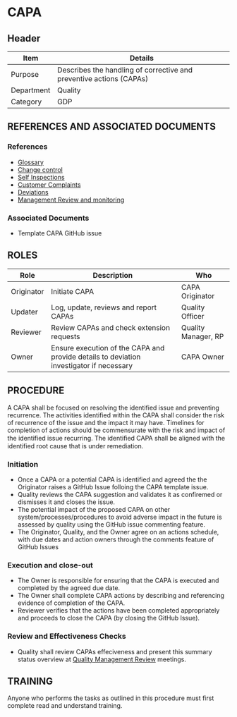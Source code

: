 # CAPA

## Header

|Item          |Details                                                                                    | 
|--------------|-------------------------------------------------------------------------------------------| 
|Purpose       |Describes the handling of corrective and preventive actions (CAPAs)    | 
|Department    |Quality                                                                                    |   
|Category     |GDP                                                                                        | 

## REFERENCES AND ASSOCIATED DOCUMENTS

### References

* [Glossary][QEAIC]
* [Change control][UYNEF]
* [Self Inspections][GMQHI]
* [Customer Complaints][ZIWKI]
* [Deviations][XCEUG]
* [Management Review and monitoring][OZCFN]

### Associated Documents

* Template CAPA GitHub issue

## ROLES

Role     |   Description    |   Who
------   |   --------       |  ----
Originator  | Initiate CAPA  | CAPA Originator
Updater |  Log, update, reviews and report CAPAs | Quality Officer
Reviewer | Review CAPAs and check extension requests| Quality Manager, RP
Owner | Ensure execution of the CAPA and provide details to deviation investigator if necessary  | CAPA Owner

## PROCEDURE

A CAPA shall be focused on resolving the identified issue and preventing recurrence. The activities identified within the CAPA shall consider the risk of recurrence of the issue and the impact it may have. Timelines for completion of actions should be commensurate with the risk and impact of the identified issue recurring. The identiﬁed CAPA shall be aligned with the identified root cause that is under remediation.

### Initiation

* Once a CAPA or a potential CAPA is identified and agreed the the Originator raises a GitHub Issue folloing the CAPA template issue.
* Quality reviews the CAPA suggestion and validates it as confiremed or dismisses it and closes the issue.
* The potential impact of the proposed CAPA on other system/processes/procedures to avoid adverse impact in the future is assessed by quality using the GitHub issue commenting feature.
* The Originator, Quality, and the Owner agree on an actions schedule, with due dates and action owners through the comments feature of GitHub Issues

### Execution and close-out

* The Owner is responsible for ensuring that the CAPA is executed and completed by the agreed due date.
* The Owner shall complete CAPA actions by describing and referencing evidence of completion of the CAPA.
* Reviewer verifies that the actions have been completed appropriately and proceeds to close the CAPA (by closing the GitHub Issue).

### Review and Effectiveness Checks

* Quality shall review CAPAs effeciveness and present this summary status overview at [Quality Management Review][OZCFN] meetings.

## TRAINING

Anyone who performs the tasks as outlined in this procedure must first complete read and understand training.

[GMP Guidelines]: https://ec.europa.eu/health/documents/eudralex/vol-4_en]
[GDP Guidelines]: https://eur-lex.europa.eu/LexUriServ/LexUriServ.do?uri=OJ:C:2013:343:0001:0014:EN:PDF
[AMXWS]: /procedures/Procedure_GDP_AMXWS_Management_of_Standard_Operating_Procedures.md
[XIDEX]: /procedures/Procedure_GDP_XIDEX_Responsible_Person.md
[BWRPX]: /procedures/Procedure_GDP_BWRPX_Documentation_Control.md
[XCEUG]: /procedures/Procedure_GDP_XCEUG_Deviations.md
[UYNEF]: /procedures/Procedure_GDP_UYNEF_Change_Control.md
[OZCFN]: /procedures/Procedure_GDP_OZCFN_Management_Review_And_Monitoring.md
[LBHIY]: /procedures/Procedure_GDP_LBHIY_Quality_Risk_Management.md
[ZWJPR]: /procedures/Procedure_GDP_ZWJPR_Training.md
[VQICE]: /procedures/Procedure_GDP_VQICE_Receipt_Of_Medicinal_Products.md
[AGTXC]: /procedures/Procedure_GDP_AGTXC_Establishing_The_Authority_Of_Suppliers_To_Supply_Medicinal_Products.md
[ZIWKI]: /procedures/Procedure_GDP_ZIWKI_Customer_Complaints.md
[VOZWP]: /procedures/Procedure_GDP_VOZWP_Recall_Procedure.md
[HBQIN]: /procedures/Procedure_GDP_HBQIN_Outsourced_Activities.md
[GMQHI]: /procedures/Procedure_GDP_GMQHI_Self_Inspections.md
[VTOMR]: /procedures/Procedure_GDP_VTOMR_Falsified_Medicinal_Products.md
[BMAXZ]: /procedures/Procedure_GDP_BMAXZ_Medicinal_Product_Returns.md
[YUISV]: /procedures/Procedure_GDP_YUISV_CAPA.md
[QEAIC]: /procedures/Document_QEAIC_Glossary.md
[GGNHM]: /procedures/Procedure_GDP_GGNHM_Reporting_of_Adverse_Events.md

